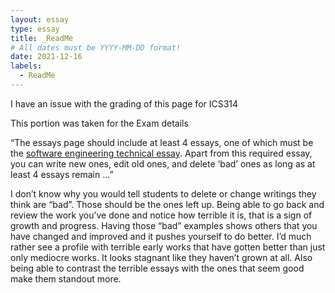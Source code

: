 ```yaml
---
layout: essay
type: essay
title: _ReadMe
# All dates must be YYYY-MM-DD format!
date: 2021-12-16
labels:
  - ReadMe
---
```


I have an issue with the grading of this page for ICS314

This portion was taken for the Exam details

“The essays page should include at least 4 essays, one of which must be the [software engineering technical essay](https://courses.ics.hawaii.edu/ics314f21/morea/final-project/experience-software-engineering-technical-essay.html). Apart from this required essay, you can write new ones, edit old ones, and delete ‘bad’ ones as long as at least 4 essays remain ...”

I don’t know why you would tell students to delete or change writings they think are “bad”. Those should be the ones left up. Being able to go back and review the work you’ve done and notice how terrible it is, that is a sign of growth and progress. Having those “bad” examples shows others that you have changed and improved and it pushes yourself to do better. I’d much rather see a profile with terrible early works that have gotten better than just only mediocre works. It looks stagnant like they haven’t grown at all. Also being able to contrast the terrible essays with the ones that seem good make them standout more.
